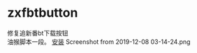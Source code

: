 # zxfbtbutton
修复追新番bt下载按钮  
油猴脚本一段。
[安装](https://greasyfork.org/zh-CN/scripts/392739-%E8%BF%BD%E6%96%B0%E7%95%AA%E7%A3%81%E5%8A%9B%E4%B8%8B%E8%BD%BD%E6%8C%89%E9%92%AE)
Screenshot from 2019-12-08 03-14-24.png

